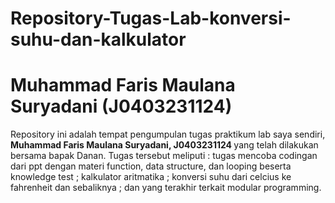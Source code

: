 # Repository-Tugas-Lab-konversi-suhu-dan-kalkulator
<h1> Muhammad Faris Maulana Suryadani (J0403231124) </h1>
<p> Repository ini adalah tempat pengumpulan tugas praktikum lab saya sendiri, <b>Muhammad Faris Maulana Suryadani, J0403231124 </b> yang telah dilakukan bersama bapak Danan.  Tugas tersebut meliputi : tugas mencoba codingan dari ppt dengan materi function, data structure, dan looping beserta knowledge test ; kalkulator aritmatika ; konversi suhu dari celcius ke fahrenheit dan sebaliknya ; dan yang terakhir terkait modular programming. </p>
